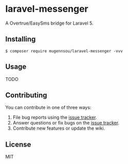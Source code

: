 # laravel-messenger

A Overtrue/EasySms bridge for Laravel 5.


## Installing

```shell
$ composer require mugennsou/laravel-messenger -vvv
```

## Usage

TODO

## Contributing

You can contribute in one of three ways:

1. File bug reports using the [issue tracker](https://github.com/mugennsou/laravel-messenger/issues).
2. Answer questions or fix bugs on the [issue tracker](https://github.com/mugennsou/laravel-messenger/issues).
3. Contribute new features or update the wiki.

## License

MIT
